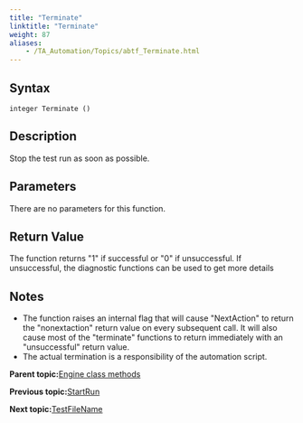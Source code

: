 ```yaml
--- 
title: "Terminate"
linktitle: "Terminate"
weight: 87
aliases: 
    - /TA_Automation/Topics/abtf_Terminate.html
---
```


## Syntax

`integer Terminate ()`

## Description

Stop the test run as soon as possible.

## Parameters

There are no parameters for this function.

## Return Value

The function returns "1" if successful or "0" if unsuccessful. If unsuccessful, the diagnostic functions can be used to get more details

## Notes

-   The function raises an internal flag that will cause "NextAction" to return the "nonextaction" return value on every subsequent call. It will also cause most of the "terminate" functions to return immediately with an "unsuccessful" return value.
-   The actual termination is a responsibility of the automation script.

**Parent topic:**[Engine class methods](/TA_Automation/Topics/abtf_Engine_classes.html)

**Previous topic:**[StartRun](/TA_Automation/Topics/abtf_StartRun.html)

**Next topic:**[TestFileName](/TA_Automation/Topics/abtf_TestFileName.html)

